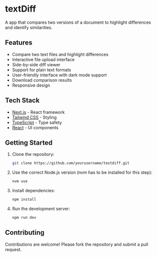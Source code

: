 # textDiff

A app that compares two versions of a document to highlight differences and identify similarities.

## Features

- Compare two text files and highlight differences
- Interactive file upload interface
- Side-by-side diff viewer
- Support for plain text formats
- User-friendly interface with dark mode support
- Download comparison results
- Responsive design

## Tech Stack

- [Next.js](https://nextjs.org/) - React framework
- [Tailwind CSS](https://tailwindcss.com/) - Styling
- [TypeScript](https://www.typescriptlang.org/) - Type safety
- [React](https://reactjs.org/) - UI components

## Getting Started

1. Clone the repository:

   ```bash
   git clone https://github.com/yourusername/textdiff.git
   ```

2. Use the correct Node.js version (nvm has to be installed for this step):

   ```bash
   nvm use
   ```

3. Install dependencies:

   ```bash
   npm install
   ```

4. Run the development server:

   ```bash
   npm run dev
   ```

## Contributing

Contributions are welcome! Please fork the repository and submit a pull request.
